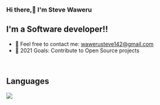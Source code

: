 ### Hi there,👋 I'm Steve Waweru

## I'm a Software developer!!

- 🌱 Feel free to contact me: wawerusteve142@gmail.com
- 🥅 2021 Goals: Contribute to Open Source projects

<br />


## Languages

<a href="https://github.com/Dev-Alchemist/github-stats">

 ![](https://github.com/Dev-Alchemist/github-stats/blob/master/generated/languages.svg)

</a>

